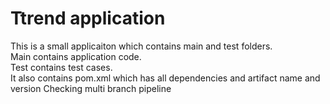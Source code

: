 # Ttrend application

This is a small applicaiton which contains main and test folders.  
Main contains application code.  
Test contains test cases.  
It also contains pom.xml which has all dependencies and artifact name and version
Checking multi branch pipeline
